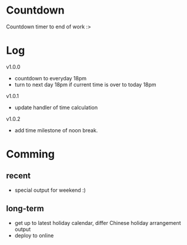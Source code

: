 # Countdown
Countdown timer to end of work :>

# Log
v1.0.0
 - countdown to everyday 18pm
 - turn to next day 18pm if current time is over to today 18pm

v1.0.1
 - update handler of time calculation

v1.0.2
 - add time milestone of noon break.

# Comming
## recent
 - special output for weekend :)

## long-term
 - get up to latest holiday calendar, differ Chinese holiday arrangement output
 - deploy to online
